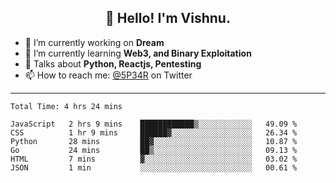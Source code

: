 <h2 align="center">👋 Hello! I'm Vishnu.</h2>


- 🔭 I’m currently working on **Dream**
- 🌱 I’m currently learning **Web3, and Binary Exploitation**
- 💬 Talks about **Python, Reactjs, Pentesting**
- 📫 How to reach me: [@5P34R](https://twitter.com/Vishnu27302693) on Twitter

---
<!--START_SECTION:waka-->

```text
Total Time: 4 hrs 24 mins

JavaScript   2 hrs 9 mins    ████████████▒░░░░░░░░░░░░   49.09 %
CSS          1 hr 9 mins     ██████▓░░░░░░░░░░░░░░░░░░   26.34 %
Python       28 mins         ██▓░░░░░░░░░░░░░░░░░░░░░░   10.87 %
Go           24 mins         ██▒░░░░░░░░░░░░░░░░░░░░░░   09.13 %
HTML         7 mins          ▓░░░░░░░░░░░░░░░░░░░░░░░░   03.02 %
JSON         1 min           ░░░░░░░░░░░░░░░░░░░░░░░░░   00.61 %
```

<!--END_SECTION:waka-->

